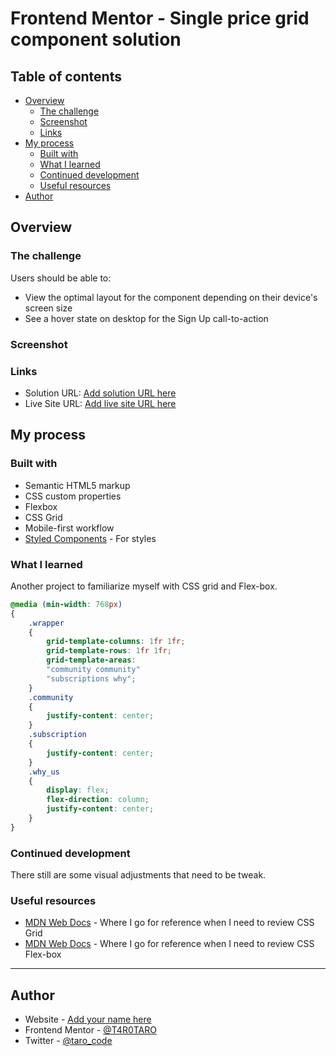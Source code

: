 # Frontend Mentor - Single price grid component solution



## Table of contents

- [Overview](#overview)
  - [The challenge](#the-challenge)
  - [Screenshot](#screenshot)
  - [Links](#links)
- [My process](#my-process)
  - [Built with](#built-with)
  - [What I learned](#what-i-learned)
  - [Continued development](#continued-development)
  - [Useful resources](#useful-resources)
- [Author](#author)

## Overview

### The challenge

Users should be able to:

- View the optimal layout for the component depending on their device's screen size
- See a hover state on desktop for the Sign Up call-to-action

### Screenshot

### Links

- Solution URL: [Add solution URL here](https://your-solution-url.com)
- Live Site URL: [Add live site URL here](https://your-live-site-url.com)

## My process

### Built with

- Semantic HTML5 markup
- CSS custom properties
- Flexbox
- CSS Grid
- Mobile-first workflow
- [Styled Components](https://styled-components.com/) - For styles

### What I learned

Another project to familiarize myself with CSS grid and Flex-box. 

````css
@media (min-width: 768px) 
{
    .wrapper 
    {
        grid-template-columns: 1fr 1fr;
        grid-template-rows: 1fr 1fr;
        grid-template-areas: 
        "community community"
        "subscriptions why";
    }
    .community 
    {
        justify-content: center;
    }
    .subscription 
    {
        justify-content: center;
    }
    .why_us 
    {
        display: flex;
        flex-direction: column;
        justify-content: center;
    }
}
````



### Continued development

There still are some visual adjustments that need to be tweak. 

### Useful resources

- [MDN Web Docs](https://developer.mozilla.org/en-US/docs/Web/CSS/grid-template-areas) - Where I go for reference when I need to review CSS Grid
- [MDN Web Docs](https://developer.mozilla.org/en-US/docs/Learn/CSS/CSS_layout/Flexbox) - Where I go for reference when I need to review CSS Flex-box

****

## Author

- Website - [Add your name here](https://www.your-site.com)
- Frontend Mentor - [@T4R0TARO](https://www.frontendmentor.io/profile/T4R0TARO)
- Twitter - [@taro_code](https://twitter.com/taro_code)


